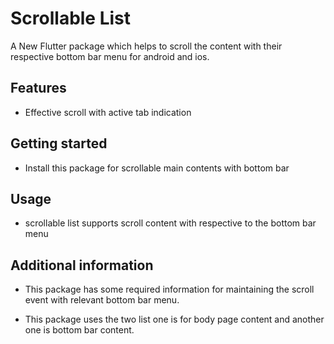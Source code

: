 # Scrollable List

A New Flutter package which helps to scroll the content with their respective bottom bar menu for android and ios.

## Features

* Effective scroll with active tab indication

## Getting started

* Install this package for scrollable main contents with bottom bar

## Usage

* scrollable list supports scroll content with respective to the bottom bar menu

## Additional information

* This package has some required information for maintaining the scroll event with relevant bottom bar menu.

* This package uses the two list one is for body page content and another one is bottom bar content.
